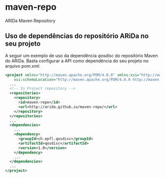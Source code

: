# maven-repo

ARIDa Maven Repository

## Uso de dependências do repositório ARiDa no seu projeto

A seguir um exemplo de uso da dependência *qosdisc* do repositório Maven do ARiDa. 
Basta configurar a API como dependência do seu projeto no arquivo pom.xml:

```xml
<project xmlns="http://maven.apache.org/POM/4.0.0" xmlns:xsi="http://www.w3.org/2001/XMLSchema-instance"
	xsi:schemaLocation="http://maven.apache.org/POM/4.0.0 http://maven.apache.org/xsd/maven-4.0.0.xsd">
  ...
  <!-- In Project repository -->
  <repositories>
    <repository>
      <id>maven-repo</id>
      <url>http://arida.github.io/maven-repo/</url>
    </repository>
  </repositories>
  ...
  <dependencies>
    ...
    <dependency>
      <groupId>ch.epfl.qosdisc</groupId>
      <artifactId>qosdisc</artifactId>
      <version>1.0</version>
    </dependency>
    ...
  </dependencies>
  ...
</project>
```
